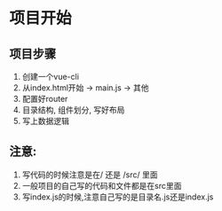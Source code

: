# 项目开始

## 项目步骤
1. 创建一个vue-cli
2. 从index.html开始 -> main.js -> 其他
3. 配置好router
4. 目录结构, 组件划分, 写好布局
5. 写上数据逻辑

## 注意:
1. 写代码的时候注意是在/ 还是 /src/ 里面
2. 一般项目的自己写的代码和文件都是在src里面
3. 写index.js的时候,注意自己写的是目录名.js还是index.js